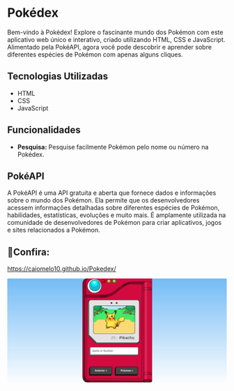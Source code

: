 # Pokédex

Bem-vindo à Pokédex! Explore o fascinante mundo dos Pokémon com este aplicativo web único e interativo, criado utilizando HTML, CSS e JavaScript. Alimentado pela PokéAPI, agora você pode descobrir e aprender sobre diferentes espécies de Pokémon com apenas alguns cliques.

## Tecnologias Utilizadas

- HTML
- CSS
- JavaScript

## Funcionalidades

- **Pesquisa:** Pesquise facilmente Pokémon pelo nome ou número na Pokédex.


## PokéAPI

A PokéAPI é uma API gratuita e aberta que fornece dados e informações sobre o mundo dos Pokémon. Ela permite que os desenvolvedores acessem informações detalhadas sobre diferentes espécies de Pokémon, habilidades, estatísticas, evoluções e muito mais. É amplamente utilizada na comunidade de desenvolvedores de Pokémon para criar aplicativos, jogos e sites relacionados a Pokémon.

## 👥Confira: 
https://caiomelo10.github.io/Pokedex/

<img src="./images/poke.jpg" >




